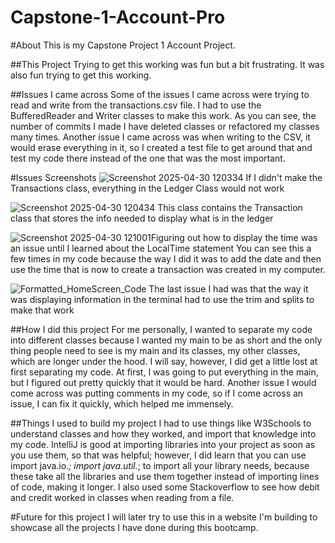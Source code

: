 # Capstone-1-Account-Pro
#About
This is my Capstone Project 1 Account Project.

##This Project
Trying to get this working was fun but a bit frustrating. It was also fun trying to get this working.

##Issues I came across
Some of the issues I came across were trying to read and write from the transactions.csv file. I had to use the BufferedReader and Writer classes to make this work. As you can see, the number of commits I made I have deleted classes or refactored my classes many times. Another issue I came across was when writing to the CSV, it would erase everything in it, so I created a test file to get around that and test my code there instead of the one that was the most important.

#Issues Screenshots
![Screenshot 2025-04-30 120334](https://github.com/user-attachments/assets/96f1389f-da2b-4c9e-b066-3a6653686fd9) If I didn't make the Transactions class, everything in the Ledger Class would not work

![Screenshot 2025-04-30 120434](https://github.com/user-attachments/assets/bd7a8ddb-7cd3-4bde-bb0d-8cd158313087) This class contains the Transaction class that stores the info needed to display what is in the ledger

![Screenshot 2025-04-30 121001](https://github.com/user-attachments/assets/5fbaec85-a5ff-4cb3-bf3e-a561f6bfbc67)Figuring out how to display the time was an issue until I learned about the LocalTime statement You can see this a few times in my code because the way I did it was to add the date and then use the time that is now to create a transaction was created in my computer. 

![Formatted_HomeScreen_Code](https://github.com/user-attachments/assets/d5b353d2-8901-4336-a01c-1d587ac09a2e) The last issue I had was that the way it was displaying information in the terminal had to use the trim and splits to make that work


##How I did this project
For me personally, I wanted to separate my code into different classes because I wanted my main to be as short and the only thing people need to see is my main and its classes, my other classes, which are longer under the hood. I will say, however, I did get a little lost at first separating my code. At first, I was going to put everything in the main, but I figured out pretty quickly that it would be hard. Another issue I would come across was putting comments in my code, so if I come across an issue, I can fix it quickly, which helped me immensely. 

##Things I used to build my project
I had to use things like W3Schools to understand classes and how they worked, and import that knowledge into my code. IntelliJ is good at importing libraries into your project as soon as you use them, so that was helpful; however, I did learn that you can use import java.io.*; import java.util.*; to import all your library needs, because these take all the libraries and use them together instead of importing lines of code, making it longer. I also used some Stackoverflow to see how debit and credit worked in classes when reading from a file.

#Future for this project
I will later try to use this in a website I'm building to showcase all the projects I have done during this bootcamp.
